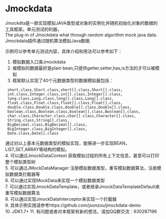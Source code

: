 # Jmockdata
Jmockdta是一款实现模拟JAVA类型或对象的实例化并随机初始化对象的数据的工具框架。单元测试的利器。    
The plug-in of Jmockdata what through random algorithm mock java data.  
Jmockdata插件通过随机算法模拟Java数据.  
  
示例可以参考单元测试内容，具体介绍和用法可以参考如下：
  
1. 模拟数据入口类Jmockdata 
2. 被模拟的数据最好是plain bean,只提供getter,setter,has,is方法的才可以被模拟 
3. 框架默认实现了40个元数据类型的数据模拟器包括：   
  ``` byte.class,Byte.class,byte[].class,Byte[].class,  
   short.class,Short.class,short[].class,Short[].class,  
   int.class,Integer.class,int[].class,Integer[].class,  
   long.class,Long.class,long[].class,Long[].class,  
   float.class,Float.class,float[].class,Float[].class,  
   double.class,Double.class,double[].class,Double[].class,  
   boolean.class,Boolean.class,boolean[].class,Boolean[].class,  
   char.class,Character.class,char[].class,Character[].class,  
   String.class,String[].class,  
   BigDecimal.class,BigDecimal[].class,  
   BigInteger.class,BigInteger[].class,  
   Date.class,Date[].class  
   ```
     
   通过对以上基本元数据类型的模拟实现，能够进一步实现BEAN，LIST,SET,ARRAY等结构的模拟。  
4. 可以通过JmockDataContext 获取模拟过程的所有上下文信息，甚至可以打印整个模拟类型树   
5. 可以通过JMockDataManager 注册模拟数据类型，重写模拟数据算法，注册模拟数据类拦截器等  
6. 可以通过实现MockData来实现一个模拟数据类型  
7. 可以通过实现JmockDataTemplate，或者继承JmockDataTemplateDefault来重写模拟数据算法  
8. 可以通过实现JmockDataInterceptor来实现一个拦截器  
9. 具体示例实践请参考https://github.com/jsonzou/jmockdata-demo  
10. JDK1.7+
11. 有问题或者对本框架有新的想法，请加QQ群交流：630287196  
